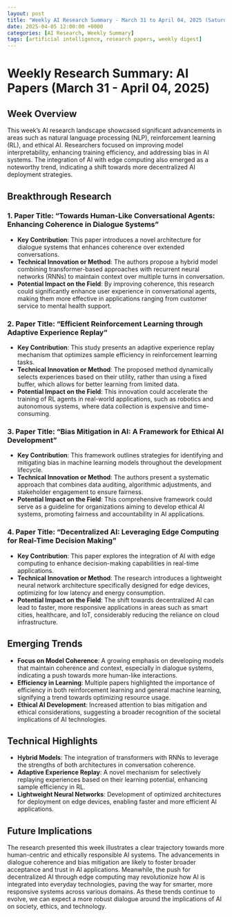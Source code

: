 ```yaml
---
layout: post
title: "Weekly AI Research Summary - March 31 to April 04, 2025 (Saturday)"
date: 2025-04-05 12:00:00 +0000
categories: [AI Research, Weekly Summary]
tags: [artificial intelligence, research papers, weekly digest]
---
```


# Weekly Research Summary: AI Papers (March 31 - April 04, 2025)

## Week Overview
This week’s AI research landscape showcased significant advancements in areas such as natural language processing (NLP), reinforcement learning (RL), and ethical AI. Researchers focused on improving model interpretability, enhancing training efficiency, and addressing bias in AI systems. The integration of AI with edge computing also emerged as a noteworthy trend, indicating a shift towards more decentralized AI deployment strategies.

## Breakthrough Research

### 1. **Paper Title: “Towards Human-Like Conversational Agents: Enhancing Coherence in Dialogue Systems”**
   - **Key Contribution**: This paper introduces a novel architecture for dialogue systems that enhances coherence over extended conversations.
   - **Technical Innovation or Method**: The authors propose a hybrid model combining transformer-based approaches with recurrent neural networks (RNNs) to maintain context over multiple turns in conversation.
   - **Potential Impact on the Field**: By improving coherence, this research could significantly enhance user experience in conversational agents, making them more effective in applications ranging from customer service to mental health support.

### 2. **Paper Title: “Efficient Reinforcement Learning through Adaptive Experience Replay”**
   - **Key Contribution**: This study presents an adaptive experience replay mechanism that optimizes sample efficiency in reinforcement learning tasks.
   - **Technical Innovation or Method**: The proposed method dynamically selects experiences based on their utility, rather than using a fixed buffer, which allows for better learning from limited data.
   - **Potential Impact on the Field**: This innovation could accelerate the training of RL agents in real-world applications, such as robotics and autonomous systems, where data collection is expensive and time-consuming.

### 3. **Paper Title: “Bias Mitigation in AI: A Framework for Ethical AI Development”**
   - **Key Contribution**: This framework outlines strategies for identifying and mitigating bias in machine learning models throughout the development lifecycle.
   - **Technical Innovation or Method**: The authors present a systematic approach that combines data auditing, algorithmic adjustments, and stakeholder engagement to ensure fairness.
   - **Potential Impact on the Field**: This comprehensive framework could serve as a guideline for organizations aiming to develop ethical AI systems, promoting fairness and accountability in AI applications.

### 4. **Paper Title: “Decentralized AI: Leveraging Edge Computing for Real-Time Decision Making”**
   - **Key Contribution**: This paper explores the integration of AI with edge computing to enhance decision-making capabilities in real-time applications.
   - **Technical Innovation or Method**: The research introduces a lightweight neural network architecture specifically designed for edge devices, optimizing for low latency and energy consumption.
   - **Potential Impact on the Field**: The shift towards decentralized AI can lead to faster, more responsive applications in areas such as smart cities, healthcare, and IoT, considerably reducing the reliance on cloud infrastructure.

## Emerging Trends
- **Focus on Model Coherence**: A growing emphasis on developing models that maintain coherence and context, especially in dialogue systems, indicating a push towards more human-like interactions.
- **Efficiency in Learning**: Multiple papers highlighted the importance of efficiency in both reinforcement learning and general machine learning, signifying a trend towards optimizing resource usage.
- **Ethical AI Development**: Increased attention to bias mitigation and ethical considerations, suggesting a broader recognition of the societal implications of AI technologies.

## Technical Highlights
- **Hybrid Models**: The integration of transformers with RNNs to leverage the strengths of both architectures in conversation coherence.
- **Adaptive Experience Replay**: A novel mechanism for selectively replaying experiences based on their learning potential, enhancing sample efficiency in RL.
- **Lightweight Neural Networks**: Development of optimized architectures for deployment on edge devices, enabling faster and more efficient AI applications.

## Future Implications
The research presented this week illustrates a clear trajectory towards more human-centric and ethically responsible AI systems. The advancements in dialogue coherence and bias mitigation are likely to foster broader acceptance and trust in AI applications. Meanwhile, the push for decentralized AI through edge computing may revolutionize how AI is integrated into everyday technologies, paving the way for smarter, more responsive systems across various domains. As these trends continue to evolve, we can expect a more robust dialogue around the implications of AI on society, ethics, and technology.